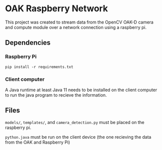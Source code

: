 # OAK Raspberry Network

This project was created to stream data from the OpenCV OAK-D camera and compute module
 over a network connection using a raspberry pi.

## Dependencies
### Raspberry Pi
```
pip install -r requirements.txt
```

### Client computer
A Java runtime at least Java 11 needs to be installed on the client computer to run the
java program to recieve the information.

## Files

`models/`, `templates/`, and `camera_detection.py` must be placed on the raspberry pi.

`python.java` must be run on the client device (the one recieving the data 
from the OAK and Raspberry Pi)